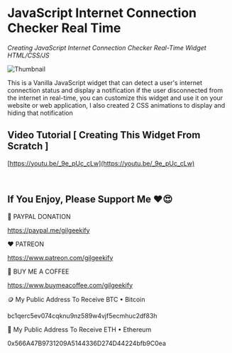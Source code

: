 # JavaScript Internet Connection Checker Real Time

_Creating JavaScript Internet Connection Checker Real-Time Widget HTML/CSS/JS_

![Thumbnail](https://raw.githubusercontent.com/saeedkohansal/JavaScript-Internet-Connection-Checker-Real-Time/main/JavaScript-Internet-Connection-Checker.png "Thumbnail")

This is a Vanilla JavaScript widget that can detect a user's internet connection status and display a notification if the user disconnected from the internet in real-time, you can customize this widget and use it on your website or web application, I also created 2 CSS animations to display and hiding that notification

## Video Tutorial [ Creating This Widget From Scratch ]
[https://youtu.be/_9e_pUc_cLw](https://youtu.be/_9e_pUc_cLw)

 

## If You Enjoy, Please Support Me ❤️😍

💙 PAYPAL DONATION

https://paypal.me/gilgeekify

❤️ PATREON

https://www.patreon.com/gilgeekify

💛 BUY ME A COFFEE

https://www.buymeacoffee.com/gilgeekify

🪙 My Public Address To Receive BTC • Bitcoin

bc1qerc5ev074cqknu9nz589w4vjf5ecmhuc2df83h

🥈 My Public Address To Receive ETH • Ethereum

0x566A47B9731209A5144336D274D44224bfb9C0ea
